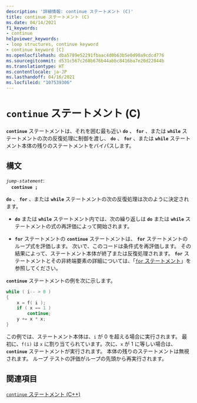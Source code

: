 ```yaml
---
description: '詳細情報: continue ステートメント (C)'
title: continue ステートメント (C)
ms.date: 04/14/2021
f1_keywords:
- continue
helpviewer_keywords:
- loop structures, continue keyword
- continue keyword [C]
ms.openlocfilehash: dba5789e52291fbaac4d0b63b5e0d90a9cdcd776
ms.sourcegitcommit: d531c567c268b676b44abbc8416ba7e20d22044b
ms.translationtype: HT
ms.contentlocale: ja-JP
ms.lasthandoff: 04/16/2021
ms.locfileid: "107539306"
---
```

# <a name="continue-statement-c"></a>`continue` ステートメント (C)

**`continue`** ステートメントは、それを囲む最も近い **`do`** 、 **`for`** 、または **`while`** ステートメントの次の反復処理に制御を渡し、 **`do`** 、 **`for`** 、または **`while`** ステートメント本体の残りのステートメントをバイパスします。

## <a name="syntax"></a>構文

*`jump-statement`*:<br/>
&emsp;**`continue ;`**

**`do`** 、 **`for`** 、または **`while`** ステートメントの次の反復処理は次のように決定されます。

- **`do`** または **`while`** ステートメント内では、次の繰り返しは **`do`** または **`while`** ステートメントの式の再評価によって開始されます。

- **`for`** ステートメントの **`continue`** ステートメントは、 **`for`** ステートメントのループ式を評価します。 次いで、このコードは条件式を再評価します。 その結果によって、ステートメント本体が終了または反復処理されます。 **`for`** ステートメントとその非終端要素の詳細については、「[`for` ステートメント](../c-language/for-statement-c.md)」を参照してください。

**`continue`** ステートメントの例を次に示します。

```C
while ( i-- > 0 )
{
    x = f( i );
    if ( x == 1 )
        continue;
    y += x * x;
}
```

この例では、ステートメント本体は、`i` が 0 を超える場合に実行されます。 最初に、`f(i)` は `x` に割り当てられています。次に、`x` が 1 に等しい場合は、 **`continue`** ステートメントが実行されます。 本体の残りのステートメントは無視されます。 ループ テストの評価がループの先頭から再実行されます。

## <a name="see-also"></a>関連項目

[`continue` ステートメント (C++)](../cpp/continue-statement-cpp.md)
